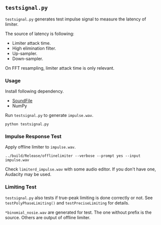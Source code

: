 ## `testsignal.py`
`testsignal.py` generates test impulse signal to measure the latency of limiter.

The source of latency is following:

- Limiter attack time.
- High elimination filter.
- Up-sampler.
- Down-sampler.

On FFT resampling, limiter attack time is only relevant.

### Usage
Install following dependency.

- [SoundFile](https://pysoundfile.readthedocs.io/en/latest/)
- NumPy

Run `testsignal.py` to generate `impulse.wav`.

```
python testsignal.py
```

### Impulse Response Test
Apply offline limiter to `impulse.wav`.

```
../build/Release/offlinelimiter --verbose --prompt yes --input impulse.wav
```

Check `limiterd_impulse.wav` with some audio editor. If you don't have one, Audacity may be used.

### Limiting Test
`testsignal.py` also tests if true-peak limiting is done correctly or not. See `testPolyPhaseLimiting()` and `testPreciseLimiting` for details.

`*binomial_nosie.wav` are generated for test. The one without prefix is the source. Others are output of offline limiter.
